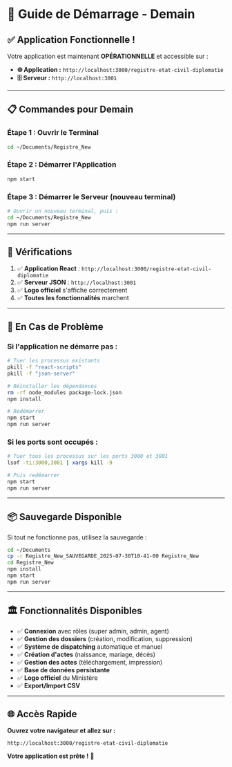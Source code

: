 # 🚀 **Guide de Démarrage - Demain**

## ✅ **Application Fonctionnelle !**

Votre application est maintenant **OPÉRATIONNELLE** et accessible sur :
- **🌐 Application :** `http://localhost:3000/registre-etat-civil-diplomatie`
- **🗄️ Serveur :** `http://localhost:3001`

---

## 📋 **Commandes pour Demain**

### **Étape 1 : Ouvrir le Terminal**
```bash
cd ~/Documents/Registre_New
```

### **Étape 2 : Démarrer l'Application**
```bash
npm start
```

### **Étape 3 : Démarrer le Serveur (nouveau terminal)**
```bash
# Ouvrir un nouveau terminal, puis :
cd ~/Documents/Registre_New
npm run server
```

---

## 🎯 **Vérifications**

1. ✅ **Application React** : `http://localhost:3000/registre-etat-civil-diplomatie`
2. ✅ **Serveur JSON** : `http://localhost:3001`
3. ✅ **Logo officiel** s'affiche correctement
4. ✅ **Toutes les fonctionnalités** marchent

---

## 🔧 **En Cas de Problème**

### **Si l'application ne démarre pas :**
```bash
# Tuer les processus existants
pkill -f "react-scripts"
pkill -f "json-server"

# Réinstaller les dépendances
rm -rf node_modules package-lock.json
npm install

# Redémarrer
npm start
npm run server
```

### **Si les ports sont occupés :**
```bash
# Tuer tous les processus sur les ports 3000 et 3001
lsof -ti:3000,3001 | xargs kill -9

# Puis redémarrer
npm start
npm run server
```

---

## 📦 **Sauvegarde Disponible**

Si tout ne fonctionne pas, utilisez la sauvegarde :
```bash
cd ~/Documents
cp -r Registre_New_SAUVEGARDE_2025-07-30T10-41-00 Registre_New
cd Registre_New
npm install
npm start
npm run server
```

---

## 🏛️ **Fonctionnalités Disponibles**

- ✅ **Connexion** avec rôles (super admin, admin, agent)
- ✅ **Gestion des dossiers** (création, modification, suppression)
- ✅ **Système de dispatching** automatique et manuel
- ✅ **Création d'actes** (naissance, mariage, décès)
- ✅ **Gestion des actes** (téléchargement, impression)
- ✅ **Base de données persistante**
- ✅ **Logo officiel** du Ministère
- ✅ **Export/Import CSV**

---

## 🌐 **Accès Rapide**

**Ouvrez votre navigateur et allez sur :**
```
http://localhost:3000/registre-etat-civil-diplomatie
```

**Votre application est prête !** 🎉 